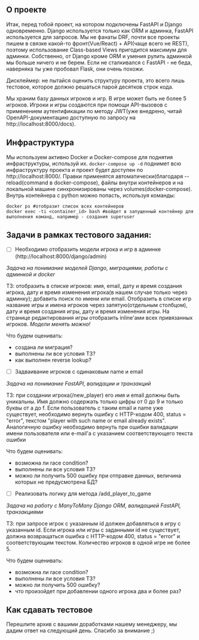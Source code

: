 ## О проекте
Итак, перед тобой проект, на котором подключены FastAPI и Django одновременно. Django используется только как ORM и админка, FastAPI используется для запросов. Мы не фанаты DRF, почти все проекты пишем в связке какой-то фронт(Vue/React) + API(чаще всего не REST), поэтому использование Class-based Views пригодится максимум для админки. Собственно, от Django кроме ORM и умения рулить админкой мы больше ничего и не берем. Если не сталкивался с FastAPI - не беда, наверняка ты уже пробовал Flask, они очень похожи.

Дисклеймер: не пытайся оценить структуру проекта, это всего лишь тестовое, которое должно решаться парой десятков строк кода.

Мы храним базу данных игроков и игр. В игре может быть не более 5 игроков. Игроки и игры создаются при помощи API-вызовов с применением аутентификации по методу JWT(уже внедрено, читай OpenAPI-документацию доступную по запросу на http://localhost:8000/docs). 

## Инфраструктура
Мы используем активно Docker и Docker-compose для поднятия инфраструктуры, используй их.
`docker-compose up -d` поднимет всю инфраструктуру проекта и проект будет доступен по http://localhost:8000/. Правки применятся автоматически(благодаря --reload(command в docker-compose), файлы внутри контейнеров и на локальной машине синхронизированы через volumes(docker-compose).
Внутрь контейнера с python можно попасть, используя команды:
```
docker ps #отобразит список всех контейнеров
docker exec -ti <container_id> bash #войдет в запущенный контейнер для выполнения команд, например - создания superuser
````

## Задачи в рамках тестового задания:

- [ ] Необходимо отобразить модели игрока и игр в админке (http://localhost:8000/django/admin)

*Задача на понимание моделей Django, миграциями, работы с админкой и docker*

ТЗ: отобразить в списке игроков: имя, email, дату и время создания игрока, дату и время изменения игрока(в нашем случае только через админку); добавить поиск по имени или email. Отобразить в списке игр название игры и имена игроков через запятую(отдельным столбцом), дату и время создания игры, дату и время изменения игры. На странице редактирования игры отобразить inline'ами всех привязанных игроков.
*Модели менять можно!*

Что будем оценивать:
* создана ли миграция?
* выполнены ли все условия ТЗ?
* как выполнен reverse lookup?

- [ ] Задваивание игроков с одинаковым name и email

*Задача на понимание FastAPI, валидации и транзакций*

ТЗ: при создании игрока(/new_player) его имя и email должны быть уникальны. Имя должно содержать только цифры от 0 до 9 и только буквы от a до f. 
Если пользователь с таким email и name уже существует, необходимо вернуть ошибку с HTTP-кодом 400, status = "error", текстом "player with such name or email already exists". Аналогичную ошибку необходимо вернуть при ошибки валидации имени пользователя или e-mail'а с указанием соответствующего текста ошибки

Что будем оценивать:
* возможна ли race condition?
* выполнены ли все условия ТЗ?
* можно ли получить 500 ошибку при отправке данных, величина которых не предусмотрена БД?

- [ ] Реализовать логику для метода /add_player_to_game

*Задача на работу с ManyToMany Django ORM, валидацией FastAPI, транзакциями*

ТЗ: при запросе игрок с указанным id должен добавляться в игру с указанным id. Если игрока или игры с заданными id не существует, должна возвращаться ошибка с HTTP-кодом 400, status = "error" и соответствующим текстом. Количество игроков в одной игре не более 5.

Что будем оценивать:
* возможна ли race condition?
* выполнены ли все условия ТЗ?
* можно ли получить 500 ошибку?
* что произойдет при добавлении одного игрока два и более раз?

## Как сдавать тестовое
Перешлите архив с вашими доработками нашему менеджеру, мы дадим ответ на следующий день. Спасибо за внимание ;)





